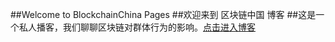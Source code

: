 ##Welcome to BlockchainChina Pages
##欢迎来到 区块链中国 博客
##这是一个私人播客，我们聊聊区块链对群体行为的影响。[点击进入博客](http://blog.csdn.net/blockchainchina) 


